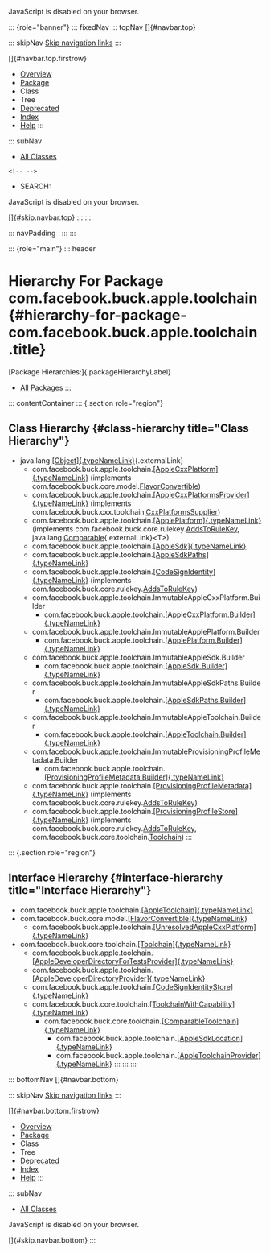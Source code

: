 <div>

JavaScript is disabled on your browser.

</div>

::: {role="banner"}
::: fixedNav
::: topNav
[]{#navbar.top}

::: skipNav
[Skip navigation links](#skip.navbar.top "Skip navigation links")
:::

[]{#navbar.top.firstrow}

-   [Overview](../../../../../index.html)
-   [Package](package-summary.html)
-   Class
-   Tree
-   [Deprecated](../../../../../deprecated-list.html)
-   [Index](../../../../../index-all.html)
-   [Help](../../../../../help-doc.html)
:::

::: subNav
-   [All Classes](../../../../../allclasses.html)

```{=html}
<!-- -->
```
-   SEARCH:

<div>

<div>

JavaScript is disabled on your browser.

</div>

</div>

[]{#skip.navbar.top}
:::
:::

::: navPadding
 
:::
:::

::: {role="main"}
::: header
# Hierarchy For Package com.facebook.buck.apple.toolchain {#hierarchy-for-package-com.facebook.buck.apple.toolchain .title}

[Package Hierarchies:]{.packageHierarchyLabel}

-   [All Packages](../../../../../overview-tree.html)
:::

::: contentContainer
::: {.section role="region"}
## Class Hierarchy {#class-hierarchy title="Class Hierarchy"}

-   java.lang.[[Object]{.typeNameLink}](http://docs.oracle.com/javase/7/docs/api/java/lang/Object.html?is-external=true "class or interface in java.lang"){.externalLink}
    -   com.facebook.buck.apple.toolchain.[[AppleCxxPlatform]{.typeNameLink}](AppleCxxPlatform.html "class in com.facebook.buck.apple.toolchain")
        (implements
        com.facebook.buck.core.model.[FlavorConvertible](../../core/model/FlavorConvertible.html "interface in com.facebook.buck.core.model"))
    -   com.facebook.buck.apple.toolchain.[[AppleCxxPlatformsProvider]{.typeNameLink}](AppleCxxPlatformsProvider.html "class in com.facebook.buck.apple.toolchain")
        (implements
        com.facebook.buck.cxx.toolchain.[CxxPlatformsSupplier](../../cxx/toolchain/CxxPlatformsSupplier.html "interface in com.facebook.buck.cxx.toolchain"))
    -   com.facebook.buck.apple.toolchain.[[ApplePlatform]{.typeNameLink}](ApplePlatform.html "class in com.facebook.buck.apple.toolchain")
        (implements
        com.facebook.buck.core.rulekey.[AddsToRuleKey](../../core/rulekey/AddsToRuleKey.html "interface in com.facebook.buck.core.rulekey"),
        java.lang.[Comparable](http://docs.oracle.com/javase/7/docs/api/java/lang/Comparable.html?is-external=true "class or interface in java.lang"){.externalLink}\<T\>)
    -   com.facebook.buck.apple.toolchain.[[AppleSdk]{.typeNameLink}](AppleSdk.html "class in com.facebook.buck.apple.toolchain")
    -   com.facebook.buck.apple.toolchain.[[AppleSdkPaths]{.typeNameLink}](AppleSdkPaths.html "class in com.facebook.buck.apple.toolchain")
    -   com.facebook.buck.apple.toolchain.[[CodeSignIdentity]{.typeNameLink}](CodeSignIdentity.html "class in com.facebook.buck.apple.toolchain")
        (implements
        com.facebook.buck.core.rulekey.[AddsToRuleKey](../../core/rulekey/AddsToRuleKey.html "interface in com.facebook.buck.core.rulekey"))
    -   com.facebook.buck.apple.toolchain.ImmutableAppleCxxPlatform.Builder
        -   com.facebook.buck.apple.toolchain.[[AppleCxxPlatform.Builder]{.typeNameLink}](AppleCxxPlatform.Builder.html "class in com.facebook.buck.apple.toolchain")
    -   com.facebook.buck.apple.toolchain.ImmutableApplePlatform.Builder
        -   com.facebook.buck.apple.toolchain.[[ApplePlatform.Builder]{.typeNameLink}](ApplePlatform.Builder.html "class in com.facebook.buck.apple.toolchain")
    -   com.facebook.buck.apple.toolchain.ImmutableAppleSdk.Builder
        -   com.facebook.buck.apple.toolchain.[[AppleSdk.Builder]{.typeNameLink}](AppleSdk.Builder.html "class in com.facebook.buck.apple.toolchain")
    -   com.facebook.buck.apple.toolchain.ImmutableAppleSdkPaths.Builder
        -   com.facebook.buck.apple.toolchain.[[AppleSdkPaths.Builder]{.typeNameLink}](AppleSdkPaths.Builder.html "class in com.facebook.buck.apple.toolchain")
    -   com.facebook.buck.apple.toolchain.ImmutableAppleToolchain.Builder
        -   com.facebook.buck.apple.toolchain.[[AppleToolchain.Builder]{.typeNameLink}](AppleToolchain.Builder.html "class in com.facebook.buck.apple.toolchain")
    -   com.facebook.buck.apple.toolchain.ImmutableProvisioningProfileMetadata.Builder
        -   com.facebook.buck.apple.toolchain.[[ProvisioningProfileMetadata.Builder]{.typeNameLink}](ProvisioningProfileMetadata.Builder.html "class in com.facebook.buck.apple.toolchain")
    -   com.facebook.buck.apple.toolchain.[[ProvisioningProfileMetadata]{.typeNameLink}](ProvisioningProfileMetadata.html "class in com.facebook.buck.apple.toolchain")
        (implements
        com.facebook.buck.core.rulekey.[AddsToRuleKey](../../core/rulekey/AddsToRuleKey.html "interface in com.facebook.buck.core.rulekey"))
    -   com.facebook.buck.apple.toolchain.[[ProvisioningProfileStore]{.typeNameLink}](ProvisioningProfileStore.html "class in com.facebook.buck.apple.toolchain")
        (implements
        com.facebook.buck.core.rulekey.[AddsToRuleKey](../../core/rulekey/AddsToRuleKey.html "interface in com.facebook.buck.core.rulekey"),
        com.facebook.buck.core.toolchain.[Toolchain](../../core/toolchain/Toolchain.html "interface in com.facebook.buck.core.toolchain"))
:::

::: {.section role="region"}
## Interface Hierarchy {#interface-hierarchy title="Interface Hierarchy"}

-   com.facebook.buck.apple.toolchain.[[AppleToolchain]{.typeNameLink}](AppleToolchain.html "interface in com.facebook.buck.apple.toolchain")
-   com.facebook.buck.core.model.[[FlavorConvertible]{.typeNameLink}](../../core/model/FlavorConvertible.html "interface in com.facebook.buck.core.model")
    -   com.facebook.buck.apple.toolchain.[[UnresolvedAppleCxxPlatform]{.typeNameLink}](UnresolvedAppleCxxPlatform.html "interface in com.facebook.buck.apple.toolchain")
-   com.facebook.buck.core.toolchain.[[Toolchain]{.typeNameLink}](../../core/toolchain/Toolchain.html "interface in com.facebook.buck.core.toolchain")
    -   com.facebook.buck.apple.toolchain.[[AppleDeveloperDirectoryForTestsProvider]{.typeNameLink}](AppleDeveloperDirectoryForTestsProvider.html "interface in com.facebook.buck.apple.toolchain")
    -   com.facebook.buck.apple.toolchain.[[AppleDeveloperDirectoryProvider]{.typeNameLink}](AppleDeveloperDirectoryProvider.html "interface in com.facebook.buck.apple.toolchain")
    -   com.facebook.buck.apple.toolchain.[[CodeSignIdentityStore]{.typeNameLink}](CodeSignIdentityStore.html "interface in com.facebook.buck.apple.toolchain")
    -   com.facebook.buck.core.toolchain.[[ToolchainWithCapability]{.typeNameLink}](../../core/toolchain/ToolchainWithCapability.html "interface in com.facebook.buck.core.toolchain")
        -   com.facebook.buck.core.toolchain.[[ComparableToolchain]{.typeNameLink}](../../core/toolchain/ComparableToolchain.html "interface in com.facebook.buck.core.toolchain")
            -   com.facebook.buck.apple.toolchain.[[AppleSdkLocation]{.typeNameLink}](AppleSdkLocation.html "interface in com.facebook.buck.apple.toolchain")
            -   com.facebook.buck.apple.toolchain.[[AppleToolchainProvider]{.typeNameLink}](AppleToolchainProvider.html "interface in com.facebook.buck.apple.toolchain")
:::
:::
:::

::: bottomNav
[]{#navbar.bottom}

::: skipNav
[Skip navigation links](#skip.navbar.bottom "Skip navigation links")
:::

[]{#navbar.bottom.firstrow}

-   [Overview](../../../../../index.html)
-   [Package](package-summary.html)
-   Class
-   Tree
-   [Deprecated](../../../../../deprecated-list.html)
-   [Index](../../../../../index-all.html)
-   [Help](../../../../../help-doc.html)
:::

::: subNav
-   [All Classes](../../../../../allclasses.html)

<div>

<div>

JavaScript is disabled on your browser.

</div>

</div>

[]{#skip.navbar.bottom}
:::
